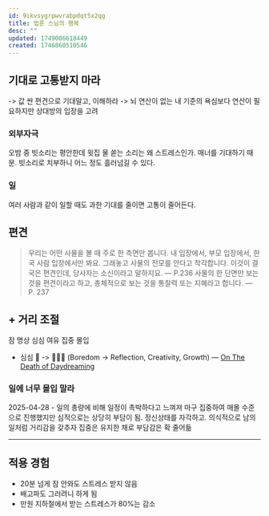 ```yaml
---
id: 9ikvsygrpwvrabpdqt5x2qg
title: 법륜 스님의 행복
desc: ""
updated: 1749006618449
created: 1746860510546
---
```


## 기대로 고통받지 마라

-> 값 싼 편견으로 기대말고, 이해하라
-> 뇌 연산이 없는 내 기준의 욕심보다 연산이 필요하지만 상대방의 입장을 고려

### 외부자극

오밤 중 빗소리는 평안한데
윗집 물 쏟는 소리는 왜 스트레스인가.
매너를 기대하기 때문.
빗소리로 치부하니 어느 정도 흘러넘길 수 있다.

### 일

여러 사람과 같이 일할 때도 과한 기대를 줄이면 고통이 줄어든다.

## 편견

> 우리는 어떤 사물을 볼 때 주로 한 측면만 봅니다. 내 입장에서, 부모 입장에서, 한국 사람 입장에서만 봐요. 그래놓고 사물의 전모를 안다고 착각합니다. 이것이 결국은 편견인데, 당사자는 소신이라고 말하지요. — P.236
> 사물의 한 단면만 보는 것을 편견이라고 하고, 총체적으로 보는 것을 통찰력 또는 지혜라고 합니다. — P. 237

## \+ 거리 조절

잠 명상 심심 여유 집중 몰입

- 심심 🥱 -> 🤔💡🌱 (Boredom -> Reflection, Creativity, Growth) — [On The Death of Daydreaming](https://www.afterbabel.com/p/on-the-death-of-daydreaming)

### 일에 너무 몰입 말라

2025-04-28 - 일의 총량에 비해 일정이 촉박하다고 느껴져 마구 집중하여 매몰 수준으로 진행했지만 심적으로는 상당히 부담이 됨.
정신상태를 자각하고. 의식적으로 남의 일처럼 거리감을 갖추자 집중은 유지한 채로 부담감은 확 줄어듦

---

## 적용 경험

- 20분 넘게 잠 안와도 스트레스 받지 않음
- 배고파도 그러려니 하게 됨
- 만원 지하철에서 받는 스트레스가 80%는 감소
